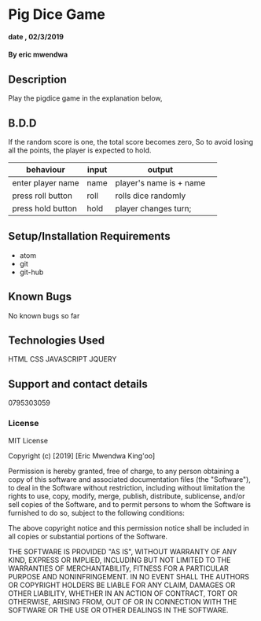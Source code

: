 # Pig Dice Game
#### date , 02/3/2019
#### By eric mwendwa
## Description
Play the pigdice game in the explanation below,
## B.D.D
If the random score is one, the total score becomes zero, So to avoid losing all the points, the player is expected to hold.

|behaviour   | input  |  output |   |
|---|---|---|---|
| enter player name | name | player's name is + name  |
| press roll button | roll | rolls dice randomly  |
| press hold button| hold| player changes turn; |





## Setup/Installation Requirements
* atom
* git
* git-hub



## Known Bugs
No known bugs so far
## Technologies Used
HTML
CSS
JAVASCRIPT
JQUERY
## Support and contact details
 0795303059

### License
MIT License

Copyright (c) [2019] [Eric Mwendwa King'oo]

Permission is hereby granted, free of charge, to any person obtaining a copy
of this software and associated documentation files (the "Software"), to deal
in the Software without restriction, including without limitation the rights
to use, copy, modify, merge, publish, distribute, sublicense, and/or sell
copies of the Software, and to permit persons to whom the Software is
furnished to do so, subject to the following conditions:

The above copyright notice and this permission notice shall be included in all
copies or substantial portions of the Software.

THE SOFTWARE IS PROVIDED "AS IS", WITHOUT WARRANTY OF ANY KIND, EXPRESS OR
IMPLIED, INCLUDING BUT NOT LIMITED TO THE WARRANTIES OF MERCHANTABILITy,
FITNESS FOR A PARTICULAR PURPOSE AND NONINFRINGEMENT. IN NO EVENT SHALL THE
AUTHORS OR COPYRIGHT HOLDERS BE LIABLE FOR ANY CLAIM, DAMAGES OR OTHER
LIABILITY, WHETHER IN AN ACTION OF CONTRACT, TORT OR OTHERWISE, ARISING FROM,
OUT OF OR IN CONNECTION WITH THE SOFTWARE OR THE USE OR OTHER DEALINGS IN THE
SOFTWARE.
